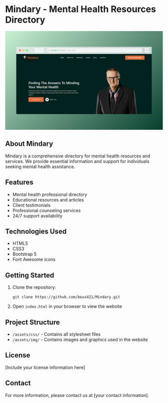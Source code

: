 # Mindary - Mental Health Resources Directory

![Mindary Logo](https://github.com/beus421/Mindary/blob/main/mindary.png)

## About Mindary

Mindary is a comprehensive directory for mental health resources and services. We provide essential information and support for individuals seeking mental health assistance.

## Features

- Mental health professional directory
- Educational resources and articles
- Client testimonials
- Professional counseling services
- 24/7 support availability

## Technologies Used

- HTML5
- CSS3
- Bootstrap 5
- Font Awesome icons

## Getting Started

1. Clone the repository:
   ```
   git clone https://github.com/beus421/Mindary.git
   ```

2. Open `index.html` in your browser to view the website

## Project Structure

- `/assets/css/` - Contains all stylesheet files
- `/assets/img/` - Contains images and graphics used in the website

## License

[Include your license information here]

## Contact

For more information, please contact us at [your contact information].

